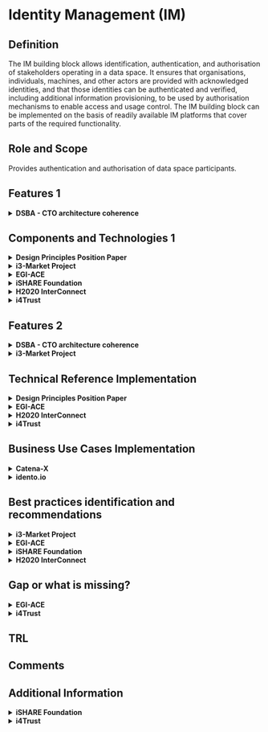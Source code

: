 # Identity Management (IM)

## Definition

The IM building block allows identification, authentication, and authorisation of stakeholders operating in a data space. It ensures that organisations, individuals, machines, and other actors are provided with acknowledged identities, and that those identities can be authenticated and verified, including additional information provisioning, to be used by authorisation mechanisms to enable access and usage control. The IM building block can be implemented on the basis of readily available IM platforms that cover parts of the required functionality.

## Role and Scope

Provides authentication and authorisation of data space participants.

## Features 1

<details>

<summary><strong>DSBA - CTO architecture coherence</strong></summary>

* Identification
* Authentication
* Authorization policy description language
* Authorization framework

</details>

## Components and Technologies 1

<details>

<summary><strong>Design Principles Position Paper</strong></summary>

Examples of open-source solutions are the KeyCloak infrastructure, the Apache Syncope IM platform52, the open-source IM platform of the Shibboleth Consortium53, or the FIWARE IM framework54. It would be particularly important to integrate the IM building block with the eID building block of the Connecting Europe Facility (CEF)55 supporting electronic identification of users across Europe.\


Creation of federated and trusted identities in data spaces can be supported by European regulations such as EIDAS.

</details>

<details>

<summary><strong>i3-Market Project</strong></summary>

User-centric Authentication.

* W3C Verifiable
* Credentials Data Model 1.0
* W3C Decentralized Identifiers (DIDs) v1.0

</details>

<details>

<summary><strong>EGI-ACE</strong></summary>

* [EGI Check-in service](https://www.egi.eu/service/check-in/) based on Keycloack for OIDC provider

</details>

<details>

<summary><strong>iSHARE Foundation</strong></summary>

* Identity providers are a key items to assure the trust, iSHARE utilises existing Identity providers and only sets requirements to identity providers to assure the same level of assurance or trust. Check out more information [here](https://ishareworks.atlassian.net/wiki/spaces/IS/pages/70221987/Framework+and+roles).

</details>

<details>

<summary><strong>H2020 InterConnect</strong></summary>

* In the InterConnect Semantic Interoperability Framework ( SIF) we deployed a set of tool to account for the Trust building block, particularly the "Identity Management" and "Access & usage control". We rely in the "off-the-shelf" Keycloak IDP system to provide AAA services.
* Accounting is managed via the Service Store (component of the SIF) and via the Generic Adapters (InterConnect gateways).
* Lightweight Access & usage control is provided via this toolset. Trusted exchange is not explored.

</details>

<details>

<summary><strong>i4Trust</strong></summary>

* OpenID Connect has been adopted as common standard.

</details>

## Features 2

<details>

<summary><strong>DSBA - CTO architecture coherence</strong></summary>

* Digital Identities and Authentication
* Digital Identities
* Authorization
* Identification & Authentication of Organisations, individuals, machines, etc.
* Authorization framework

</details>

<details>

<summary><strong>i3-Market Project</strong></summary>

* Authentication and Authorization
  * Policy management
  * Role management
* Secure Data Transfer and Anonymization
  * Data Encryption
  * Proxy
* Data Transfer Transparency
  * Data Transfer Management
  * Data Transfer Tracking
  * Data Transfer Monitor
* Data Management
  * Batch Data Transfer Management
  * Data Stream Management

<img src="images/IM_level2_i3_Market.png" alt="Level 2 structure - i3 Market" data-size="original">

Go to the [source](http://open-source.i3-market.eu/technical-information/i3-market-architecture/) for more detailed information.

</details>

## Technical Reference Implementation

<details>

<summary><strong>Design Principles Position Paper</strong></summary>

A user within an organisation registered with a data space provides his/her log-in credentials to the IM module in order to gain access to the data of the data space in line with his/her role in the organisation.

</details>

<details>

<summary><strong>EGI-ACE</strong></summary>

[EGI Check-in](https://www.egi.eu/service/check-in/) is a proxy service that operates as a central hub to connect federated Identity Providers (IdPs) with EGI service providers. Check-in allows users to select their preferred IdP so that they can access and use EGI services in a uniform and easy way.

</details>

<details>

<summary><strong>H2020 InterConnect</strong></summary>

All interactions with the SIF require the use of AAA mechanisms. We host the IDP system as part of our backend that support all AAA features to our gateways ( Generic Adapters). The system relies in the reference implementation for OAuth 2.0.All interactions with the SIF require the use of AAA mechanisms. We host the IDP system as part of our backend that support all AAA features to our gateways ( Generic Adapters). The system relies in the reference implementation for OAuth 2.0.

</details>

<details>

<summary><strong>i4Trust</strong></summary>

* OpenID Connect flows have been implemented by different components of the FIWARE Catalogue:
  * Keyrock implements the functions of Identity Provider. See: https://github.com/ging/fiware-idm
  * API gateways implementing the OpenID Connect flows. The extended version of the [Kong API gateway via plugins](https://github.com/FIWARE/kong-plugins-fiware) is recommended.
* [Portfolio](https://i4trust.org/experiments/) of pioneer use cases relying on the i4Trust framework and using FIWARE Keyrock and API gateways.

</details>

## Business Use Cases Implementation

<details>

<summary><strong>Catena-X</strong></summary>

Based on sovereignty and standardization, Catena-X creates a network in which data exchange as well as the provision and use of value-added services is realized. Access to the network is centralized via the Catena-X Portal. With focus on usability, the portal integrates different Catena-X services on a suitable user interface.\
Participants get access to different services and business applications. As a trusted network, the Catena-X Portal has the ability to solve daily challenges quickly and easily. Participants not only receive a transparent presentation of all offers and services, but also a resource-efficient connection to the value creation of the automotive industry.\
The Catena-X portal will be implemented by means of a customer-friendly connection process and a central identity and user management system. On the other hand, a marketplace for applications and data as well as a developer hub will serve for the realization.\


More details about [Catena-X Portal](https://catena-x.net/en/angebote/portal).

</details>

<details>

<summary><strong>idento.io</strong></summary>

As a verified user with [idento.one](https://www.idento.one), you can manage your digital identity from anywhere and on any device. Your idento.one dashboard gives you an overview of the digital services you use, from online banking to your social networks. You decide which service can access your data, when and how. You keep control of your data, only you can share them with whom you want to and when you want to.

</details>

## Best practices identification and recommendations

<details>

<summary><strong>i3-Market Project</strong></summary>

W3C Verifiable Credentials specification provides a standard way to express credentials on the Web being cryptographically secure, privacy respecting, and machine-verifiable.

</details>

<details>

<summary><strong>EGI-ACE</strong></summary>

* Federation of Identity providers and proxy component.
* Combination of user attributes originating from various authoritative sources (IdPs and attribute provider services) and delivers them to the connected Service providers in a transparent way.

</details>

<details>

<summary><strong>iSHARE Foundation</strong></summary>

The EIDAS framework is at the same level of trust, hence EIDAS and iSHARE are connected, further reading [here](https://ishareworks.atlassian.net/wiki/spaces/IS/pages/70221987/Framework+and+roles).

</details>

<details>

<summary><strong>H2020 InterConnect</strong></summary>

For this building block we implemented a Security and Privacy Plan (SPP) devised within the project. In a nutshell is a joint approach for using STRIDE and LINDUN approaches, enabling our service owners (the users of the SIF) to take informed decisions.

</details>

## Gap or what is missing?

<details>

<summary><strong>EGI-ACE</strong></summary>

* Evolution towards SSI.

</details>

<details>

<summary><strong>i4Trust</strong></summary>

* FIWARE components implementing this building block (Keyrock, Kong plugins) are evolving to bring support to DIDs (Decentralized Identifiers) and Verifiable Credentials/Presentations, following recent W3C standards, as mean to manage identities.

</details>

## TRL

## Comments

## Additional Information

<details>

<summary><strong>iSHARE Foundation</strong></summary>

* [Framework and roles](https://ishareworks.atlassian.net/wiki/spaces/IS/pages/70221987/Framework+and+roles).

</details>

<details>

<summary><strong>i4Trust</strong></summary>

* [Additional information](https://github.com/i4Trust/building-blocks)

</details>

